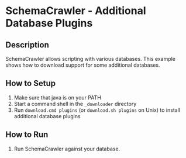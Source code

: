 # SchemaCrawler - Additional Database Plugins

## Description
SchemaCrawler allows scripting with various databases. 
This example shows how to download support for some additional databases.

## How to Setup
1. Make sure that java is on your PATH
2. Start a command shell in the `_downloader` directory 
3. Run `download.cmd plugins` (or `download.sh plugins` on Unix) to
   install additional database plugins

## How to Run
1. Run SchemaCrawler against your database.
